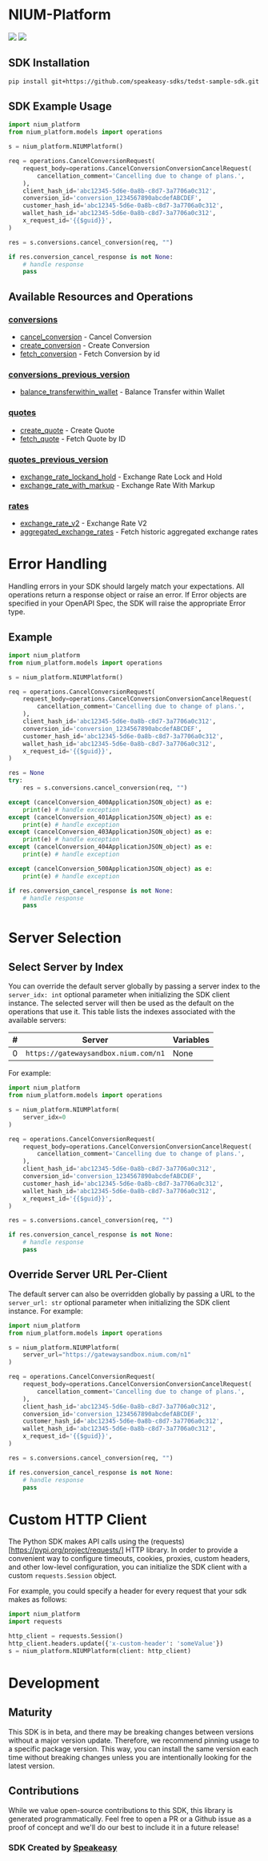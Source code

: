 # NIUM-Platform

<div align="left">
    <a href="https://speakeasyapi.dev/"><img src="https://custom-icon-badges.demolab.com/badge/-Built%20By%20Speakeasy-212015?style=for-the-badge&logoColor=FBE331&logo=speakeasy&labelColor=545454" /></a>
    <a href="https://github.com/speakeasy-sdks/tedst-sample-sdk.git/actions"><img src="https://img.shields.io/github/actions/workflow/status/speakeasy-sdks/tedst-sample-sdk/speakeasy_sdk_generation.yml?style=for-the-badge" /></a>
    
</div>

<!-- Start SDK Installation -->
## SDK Installation

```bash
pip install git+https://github.com/speakeasy-sdks/tedst-sample-sdk.git
```
<!-- End SDK Installation -->

## SDK Example Usage
<!-- Start SDK Example Usage -->
```python
import nium_platform
from nium_platform.models import operations

s = nium_platform.NIUMPlatform()

req = operations.CancelConversionRequest(
    request_body=operations.CancelConversionConversionCancelRequest(
        cancellation_comment='Cancelling due to change of plans.',
    ),
    client_hash_id='abc12345-5d6e-0a8b-c8d7-3a7706a0c312',
    conversion_id='conversion_1234567890abcdefABCDEF',
    customer_hash_id='abc12345-5d6e-0a8b-c8d7-3a7706a0c312',
    wallet_hash_id='abc12345-5d6e-0a8b-c8d7-3a7706a0c312',
    x_request_id='{{$guid}}',
)

res = s.conversions.cancel_conversion(req, "")

if res.conversion_cancel_response is not None:
    # handle response
    pass
```
<!-- End SDK Example Usage -->

<!-- Start SDK Available Operations -->
## Available Resources and Operations


### [conversions](docs/sdks/conversions/README.md)

* [cancel_conversion](docs/sdks/conversions/README.md#cancel_conversion) - Cancel Conversion
* [create_conversion](docs/sdks/conversions/README.md#create_conversion) - Create Conversion
* [fetch_conversion](docs/sdks/conversions/README.md#fetch_conversion) - Fetch Conversion by id

### [conversions_previous_version](docs/sdks/conversionspreviousversion/README.md)

* [balance_transferwithin_wallet](docs/sdks/conversionspreviousversion/README.md#balance_transferwithin_wallet) - Balance Transfer within Wallet

### [quotes](docs/sdks/quotes/README.md)

* [create_quote](docs/sdks/quotes/README.md#create_quote) - Create Quote
* [fetch_quote](docs/sdks/quotes/README.md#fetch_quote) - Fetch Quote by ID

### [quotes_previous_version](docs/sdks/quotespreviousversion/README.md)

* [exchange_rate_lockand_hold](docs/sdks/quotespreviousversion/README.md#exchange_rate_lockand_hold) - Exchange Rate Lock and Hold
* [exchange_rate_with_markup](docs/sdks/quotespreviousversion/README.md#exchange_rate_with_markup) - Exchange Rate With Markup

### [rates](docs/sdks/rates/README.md)

* [exchange_rate_v2](docs/sdks/rates/README.md#exchange_rate_v2) - Exchange Rate V2
* [aggregated_exchange_rates](docs/sdks/rates/README.md#aggregated_exchange_rates) - Fetch historic aggregated exchange rates
<!-- End SDK Available Operations -->

<!-- Start Dev Containers -->

<!-- End Dev Containers -->



<!-- Start Error Handling -->
# Error Handling

Handling errors in your SDK should largely match your expectations.  All operations return a response object or raise an error.  If Error objects are specified in your OpenAPI Spec, the SDK will raise the appropriate Error type.


## Example

```python
import nium_platform
from nium_platform.models import operations

s = nium_platform.NIUMPlatform()

req = operations.CancelConversionRequest(
    request_body=operations.CancelConversionConversionCancelRequest(
        cancellation_comment='Cancelling due to change of plans.',
    ),
    client_hash_id='abc12345-5d6e-0a8b-c8d7-3a7706a0c312',
    conversion_id='conversion_1234567890abcdefABCDEF',
    customer_hash_id='abc12345-5d6e-0a8b-c8d7-3a7706a0c312',
    wallet_hash_id='abc12345-5d6e-0a8b-c8d7-3a7706a0c312',
    x_request_id='{{$guid}}',
)

res = None
try:
    res = s.conversions.cancel_conversion(req, "")

except (cancelConversion_400ApplicationJSON_object) as e:
    print(e) # handle exception
except (cancelConversion_401ApplicationJSON_object) as e:
    print(e) # handle exception
except (cancelConversion_403ApplicationJSON_object) as e:
    print(e) # handle exception
except (cancelConversion_404ApplicationJSON_object) as e:
    print(e) # handle exception

except (cancelConversion_500ApplicationJSON_object) as e:
    print(e) # handle exception

if res.conversion_cancel_response is not None:
    # handle response
    pass
```
<!-- End Error Handling -->



<!-- Start Server Selection -->
# Server Selection

## Select Server by Index

You can override the default server globally by passing a server index to the `server_idx: int` optional parameter when initializing the SDK client instance. The selected server will then be used as the default on the operations that use it. This table lists the indexes associated with the available servers:

| # | Server | Variables |
| - | ------ | --------- |
| 0 | `https://gatewaysandbox.nium.com/n1` | None |

For example:


```python
import nium_platform
from nium_platform.models import operations

s = nium_platform.NIUMPlatform(
    server_idx=0
)

req = operations.CancelConversionRequest(
    request_body=operations.CancelConversionConversionCancelRequest(
        cancellation_comment='Cancelling due to change of plans.',
    ),
    client_hash_id='abc12345-5d6e-0a8b-c8d7-3a7706a0c312',
    conversion_id='conversion_1234567890abcdefABCDEF',
    customer_hash_id='abc12345-5d6e-0a8b-c8d7-3a7706a0c312',
    wallet_hash_id='abc12345-5d6e-0a8b-c8d7-3a7706a0c312',
    x_request_id='{{$guid}}',
)

res = s.conversions.cancel_conversion(req, "")

if res.conversion_cancel_response is not None:
    # handle response
    pass
```


## Override Server URL Per-Client

The default server can also be overridden globally by passing a URL to the `server_url: str` optional parameter when initializing the SDK client instance. For example:


```python
import nium_platform
from nium_platform.models import operations

s = nium_platform.NIUMPlatform(
    server_url="https://gatewaysandbox.nium.com/n1"
)

req = operations.CancelConversionRequest(
    request_body=operations.CancelConversionConversionCancelRequest(
        cancellation_comment='Cancelling due to change of plans.',
    ),
    client_hash_id='abc12345-5d6e-0a8b-c8d7-3a7706a0c312',
    conversion_id='conversion_1234567890abcdefABCDEF',
    customer_hash_id='abc12345-5d6e-0a8b-c8d7-3a7706a0c312',
    wallet_hash_id='abc12345-5d6e-0a8b-c8d7-3a7706a0c312',
    x_request_id='{{$guid}}',
)

res = s.conversions.cancel_conversion(req, "")

if res.conversion_cancel_response is not None:
    # handle response
    pass
```
<!-- End Server Selection -->



<!-- Start Custom HTTP Client -->
# Custom HTTP Client

The Python SDK makes API calls using the (requests)[https://pypi.org/project/requests/] HTTP library.  In order to provide a convenient way to configure timeouts, cookies, proxies, custom headers, and other low-level configuration, you can initialize the SDK client with a custom `requests.Session` object.


For example, you could specify a header for every request that your sdk makes as follows:

```python
import nium_platform
import requests

http_client = requests.Session()
http_client.headers.update({'x-custom-header': 'someValue'})
s = nium_platform.NIUMPlatform(client: http_client)
```


<!-- End Custom HTTP Client -->

<!-- Placeholder for Future Speakeasy SDK Sections -->

# Development

## Maturity

This SDK is in beta, and there may be breaking changes between versions without a major version update. Therefore, we recommend pinning usage
to a specific package version. This way, you can install the same version each time without breaking changes unless you are intentionally
looking for the latest version.

## Contributions

While we value open-source contributions to this SDK, this library is generated programmatically.
Feel free to open a PR or a Github issue as a proof of concept and we'll do our best to include it in a future release!

### SDK Created by [Speakeasy](https://docs.speakeasyapi.dev/docs/using-speakeasy/client-sdks)
